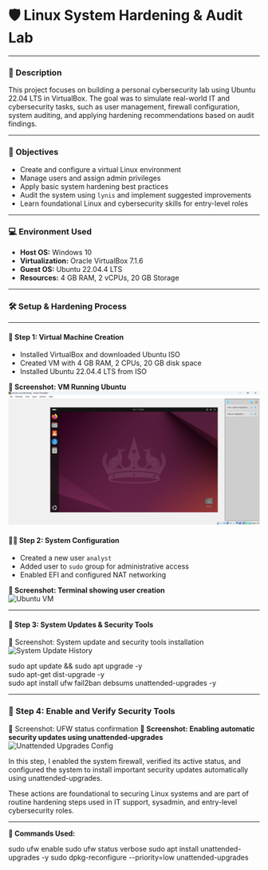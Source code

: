 # 🛡️ Linux System Hardening & Audit Lab

---

### 📘 Description

This project focuses on building a personal cybersecurity lab using Ubuntu 22.04 LTS in VirtualBox. The goal was to simulate real-world IT and cybersecurity tasks, such as user management, firewall configuration, system auditing, and applying hardening recommendations based on audit findings.

---

### 🎯 Objectives

- Create and configure a virtual Linux environment
- Manage users and assign admin privileges
- Apply basic system hardening best practices
- Audit the system using `lynis` and implement suggested improvements
- Learn foundational Linux and cybersecurity skills for entry-level roles

---

### 💻 Environment Used

- **Host OS:** Windows 10  
- **Virtualization:** Oracle VirtualBox 7.1.6  
- **Guest OS:** Ubuntu 22.04.4 LTS  
- **Resources:** 4 GB RAM, 2 vCPUs, 20 GB Storage  

---

### 🛠️ Setup & Hardening Process

---

#### 🧱 Step 1: Virtual Machine Creation

- Installed VirtualBox and downloaded Ubuntu ISO
- Created VM with 4 GB RAM, 2 CPUs, 20 GB disk space
- Installed Ubuntu 22.04.4 LTS from ISO

**📸 Screenshot: VM Running Ubuntu**  
![Ubuntu Desktop](Screenshot-ubuntu-desktop.png.png)

#### 🧑‍💻 Step 2: System Configuration

- Created a new user `analyst`
- Added user to `sudo` group for administrative access
- Enabled EFI and configured NAT networking

**📸 Screenshot: Terminal showing user creation**    
![Ubuntu VM](https://i.imgur.com/WkTgEdl.png)


---

#### 🔐 Step 3: System Updates & Security Tools
📸 Screenshot: System update and security tools installation
![System Update History](https://i.imgur.com/bZgW3oC.png)

sudo apt update && sudo apt upgrade -y <br>
sudo apt-get dist-upgrade -y <br>
sudo apt install ufw fail2ban debsums unattended-upgrades -y


---

### 🧱 Step 4: Enable and Verify Security Tools
📸 Screenshot: UFW status confirmation
**📸 Screenshot: Enabling automatic security updates using unattended-upgrades**  
![Unattended Upgrades Config](https://i.imgur.com/SxGgjog.png)


In this step, I enabled the system firewall, verified its active status, and configured the system to install important security updates automatically using unattended-upgrades.

These actions are foundational to securing Linux systems and are part of routine hardening steps used in IT support, sysadmin, and entry-level cybersecurity roles.

---

**🔧 Commands Used:**

sudo ufw enable
sudo ufw status verbose
sudo apt install unattended-upgrades -y
sudo dpkg-reconfigure --priority=low unattended-upgrades
